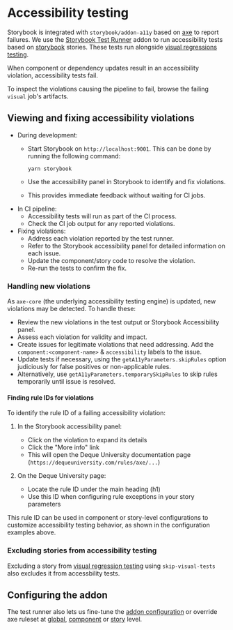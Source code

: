 # Accessibility testing

Storybook is integrated with `storybook/addon-a11y` based on
[axe](https://github.com/dequelabs/axe-core) to report failures.
We use the [Storybook Test Runner](https://github.com/storybookjs/test-runner)
addon to run accessibility tests based on [storybook](https://github.com/storybookjs/storybook) stories.
These tests run alongside [visual regressions testing](doc/contributing/visual_testing.md).

When component or dependency updates result in an accessibility violation, accessibility tests fail.

To inspect the violations causing the pipeline to fail, browse the failing `visual` job's artifacts.

## Viewing and fixing accessibility violations

* During development:
  * Start Storybook on `http://localhost:9001`.
    This can be done by running the following command:

    ```shell
    yarn storybook
    ```

  * Use the accessibility panel in Storybook to identify and fix violations.
  * This provides immediate feedback without waiting for CI jobs.
* In CI pipeline:
  * Accessibility tests will run as part of the CI process.
  * Check the CI job output for any reported violations.
* Fixing violations:
  * Address each violation reported by the test runner.
  * Refer to the Storybook accessibility panel for detailed information on each issue.
  * Update the component/story code to resolve the violation.
  * Re-run the tests to confirm the fix.

### Handling new violations

As `axe-core` (the underlying accessibility testing engine) is updated, new violations may be detected.
To handle these:

* Review the new violations in the test output or Storybook Accessibility panel.
* Assess each violation for validity and impact.
* Create issues for legitimate violations that need addressing.
  Add the `component:<component-name>` & `accessibility` labels to the issue.
* Update tests if necessary, using the `getA11yParameters.skipRules` option
  judiciously for false positives or non-applicable rules.
* Alternatively, use `getA11yParameters.temporarySkipRules` to skip rules
  temporarily until issue is resolved.

#### Finding rule IDs for violations

To identify the rule ID of a failing accessibility violation:

1. In the Storybook accessibility panel:
   * Click on the violation to expand its details
   * Click the "More info" link
   * This will open the Deque University documentation page (`https://dequeuniversity.com/rules/axe/...`)

2. On the Deque University page:
   * Locate the rule ID under the main heading (h1)
   * Use this ID when configuring rule exceptions in your story parameters

This rule ID can be used in component or story-level configurations to customize accessibility
testing behavior, as shown in the configuration examples above.

### Excluding stories from accessibility testing

Excluding a story from [visual regression testing](doc/contributing/visual_testing.md#excluding-stories-from-visual-testing)
using `skip-visual-tests` also excludes it from accessbility tests.

## Configuring the addon

The test runner also lets us fine-tune the [addon configuration](https://storybook.js.org/docs/writing-tests/accessibility-testing#configure)
or override axe ruleset at [global](https://storybook.js.org/docs/writing-tests/accessibility-testing#global-a11y-configuration),
[component](https://storybook.js.org/docs/writing-tests/accessibility-testing#component-level-a11y-configuration)
or [story](https://storybook.js.org/docs/writing-tests/accessibility-testing#story-level-a11y-configuration)
level.

